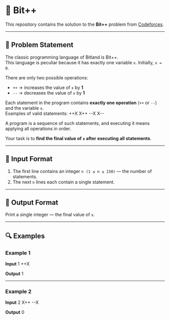 # 🚀 Bit++

This repository contains the solution to the **Bit++** problem from [Codeforces](https://codeforces.com/problemset/problem/282/A).

---

## 📖 Problem Statement

The classic programming language of Bitland is Bit++.  
This language is peculiar because it has exactly one variable `x`. Initially, `x = 0`.

There are only two possible operations:

- `++` → increases the value of `x` by **1**
- `--` → decreases the value of `x` by **1**

Each statement in the program contains **exactly one operation** (`++` or `--`) and the variable `x`.  
Examples of valid statements:
++X
X++
--X
X--

A program is a sequence of such statements, and executing it means applying all operations in order.

Your task is to **find the final value of `x` after executing all statements**.

---

## 📝 Input Format

1. The first line contains an integer `n (1 ≤ n ≤ 150)` — the number of statements.
2. The next `n` lines each contain a single statement.

---

## 📝 Output Format

Print a single integer — the final value of `x`.

---

## 🔍 Examples

### Example 1

**Input**
1
++X

**Output**
1

---

### Example 2

**Input**
2
X++
--X

**Output**
0
